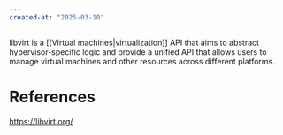```yaml
---
created-at: "2025-03-10"
---
```


libvirt is a [[Virtual machines|virtualization]] API that aims to abstract hypervisor-specific logic and provide a unified API that allows users to manage virtual machines and other resources across different platforms.

# References

https://libvirt.org/
